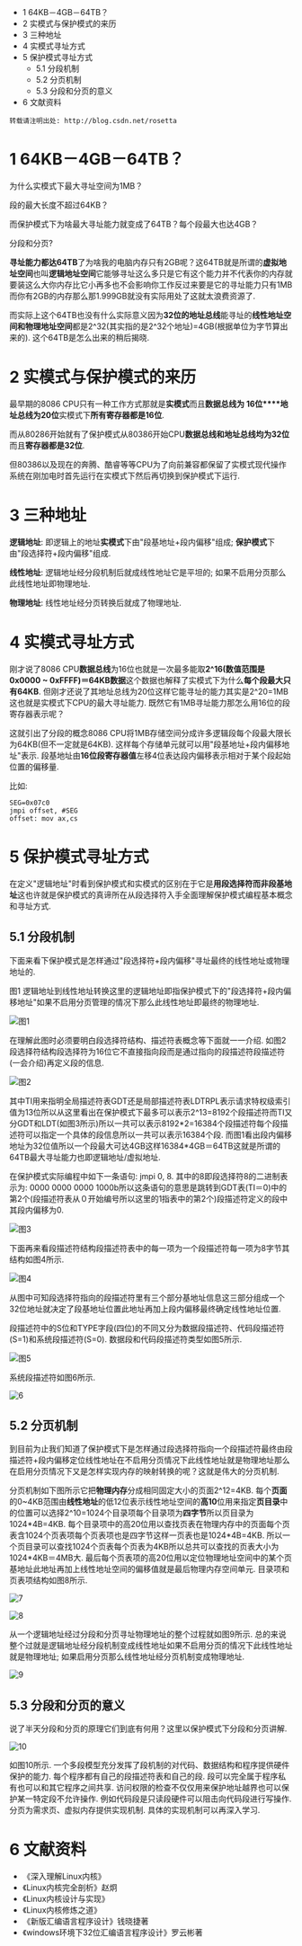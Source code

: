 - 1 64KB－4GB－64TB？
- 2 实模式与保护模式的来历
- 3 三种地址
- 4 实模式寻址方式
- 5 保护模式寻址方式
    - 5.1 分段机制
    - 5.2 分页机制
    - 5.3 分段和分页的意义
- 6 文献资料

```
转载请注明出处: http://blog.csdn.net/rosetta
```

# 1 64KB－4GB－64TB？

为什么实模式下最大寻址空间为1MB？

段的最大长度不超过64KB？

而保护模式下为啥最大寻址能力就变成了64TB？每个段最大也达4GB？

分段和分页?

**寻址能力都达64TB**了为啥我的电脑内存只有2GB呢？这64TB就是所谓的**虚拟地址空间**也叫**逻辑地址空间**它能够寻址这么多只是它有这个能力并不代表你的内存就要装这么大你内存比它小再多也不会影响你工作反过来要是它的寻址能力只有1MB而你有2GB的内存那么那1.999GB就没有实际用处了这就太浪费资源了. 

而实际上这个64TB也没有什么实际意义因为**32位的地址总线**能寻址的**线性地址空间和物理地址空间**都是2\^32(其实指的是2\^32个地址)=4GB(根据单位为字节算出来的). 这个64TB是怎么出来的稍后揭晓. 

# 2 实模式与保护模式的来历

最早期的8086 CPU只有一种工作方式那就是**实模式**而且**数据总线为 16位****地址总线为20位**实模式下**所有寄存器都是16位**. 

而从80286开始就有了保护模式从80386开始CPU**数据总线和地址总线均为32位**而且**寄存器都是32位**. 

但80386以及现在的奔腾、酷睿等等CPU为了向前兼容都保留了实模式现代操作系统在刚加电时首先运行在实模式下然后再切换到保护模式下运行. 

# 3 三种地址

**逻辑地址**: 即逻辑上的地址**实模式**下由"段基地址+段内偏移"组成; **保护模式**下由"段选择符+段内偏移"组成. 

**线性地址**: 逻辑地址经分段机制后就成线性地址它是平坦的; 如果不启用分页那么此线性地址即物理地址. 

**物理地址**: 线性地址经分页转换后就成了物理地址. 

# 4 实模式寻址方式

刚才说了8086 CPU**数据总线**为16位也就是一次最多能取**2\^16(数值范围是0x0000 ~ 0xFFFF)＝64KB数据**这个数据也解释了实模式下为什么**每个段最大只有64KB**. 但刚才还说了其地址总线为20位这样它能寻址的能力其实是2^20=1MB这也就是实模式下CPU的最大寻址能力. 既然它有1MB寻址能力那怎么用16位的段寄存器表示呢？

这就引出了分段的概念8086 CPU将1MB存储空间分成许多逻辑段每个段最大限长为64KB(但不一定就是64KB). 这样每个存储单元就可以用"段基地址+段内偏移地址"表示. 段基地址由**16位段寄存器值**左移4位表达段内偏移表示相对于某个段起始位置的偏移量. 

比如: 

```
SEG=0x07c0
jmpi offset, #SEG
offset: mov ax,cs 
```

# 5 保护模式寻址方式
    
在定义"逻辑地址"时看到保护模式和实模式的区别在于它是**用段选择符而非段基地址**这也许就是保护模式的真谛所在从段选择符入手全面理解保护模式编程基本概念和寻址方式. 

## 5.1 分段机制

下面来看下保护模式是怎样通过"段选择符+段内偏移"寻址最终的线性地址或物理地址的. 

图1 逻辑地址到线性地址转换这里的逻辑地址即指保护模式下的"段选择符+段内偏移地址"如果不启用分页管理的情况下那么此线性地址即最终的物理地址. 

![图1](images/logical_linear.png)

在理解此图时必须要明白段选择符结构、描述符表概念等下面就一一介绍. 
如图2段选择符结构段选择符为16位它不直接指向段而是通过指向的段描述符段描述符(一会介绍)再定义段的信息. 

![图2](images/segment_selector_str.png)

其中TI用来指明全局描述符表GDT还是局部描述符表LDTRPL表示请求特权级索引值为13位所以从这里看出在保护模式下最多可以表示2^13=8192个段描述符而TI又分GDT和LDT(如图3所示)所以一共可以表示8192\*2=16384个段描述符每个段描述符可以指定一个具体的段信息所以一共可以表示16384个段. 而图1看出段内偏移地址为32位值所以一个段最大可达4GB这样16384\*4GB＝64TB这就是所谓的64TB最大寻址能力也即逻辑地址/虚拟地址. 

在保护模式实际编程中如下一条语句: jmpi 0, 8. 其中的8即段选择符8的二进制表示为: 0000 0000 0000 1000b所以这条语句的意思是跳转到GDT表(TI＝0)中的第2个(段描述符表从０开始编号所以这里的1指表中的第2个)段描述符定义的段中其段内偏移为0. 

![图3](images/images3.png)

下面再来看段描述符结构段描述符表中的每一项为一个段描述符每一项为8字节其结构如图4所示. 

![图4](images/images4.png)

从图中可知段选择符指向的段描述符里有三个部分基地址信息这三部分组成一个32位地址就决定了段基地址位置此地址再加上段内偏移最终确定线性地址位置. 

段描述符中的S位和TYPE字段(四位)的不同又分为数据段描述符、代码段描述符(S=1)和系统段描述符(S=0). 数据段和代码段描述符类型如图5所示. 

![图5](images/images5.png)

系统段描述符如图6所示. 

![6](images/images6.png)

## 5.2 分页机制

到目前为止我们知道了保护模式下是怎样通过段选择符指向一个段描述符最终由段描述符+段内偏移定位线性地址在不启用分页情况下此线性地址就是物理地址那么在启用分页情况下又是怎样实现内存的映射转换的呢？这就是伟大的分页机制. 

分页机制如下图所示它把**物理内存**分成相同固定大小的页面2\^12=4KB. 每个**页面**的0~4KB范围由**线性地址**的低12位表示线性地址空间的**高10**位用来指定**页目录**中的位置可以选择2\^10=1024个目录项每个目录项为**四字节**所以页目录为1024\*4B=4KB. 每个目录项中的高20位用以查找页表在物理内存中的页面每个页表含1024个页表项每个页表项也是四字节这样一页表也是1024\*4B=4KB. 所以一个页目录可以查找1024个页表每个页表为4KB所以总共可以查找的页表大小为1024\*4KB＝4MB大. 最后每个页表项的高20位用以定位物理地址空间中的某个页基地址此地址再加上线性地址空间的偏移值就是最后物理内存空间单元. 目录项和页表项结构如图8所示. 

![7](images/images7.png)

![8](images/images8.png)

从一个逻辑地址经过分段和分页寻址物理地址的整个过程就如图9所示. 总的来说整个过就是逻辑地址经分段机制变成线性地址如果不启用分页的情况下此线性地址就是物理地址; 如果启用分页那么线性地址经分页机制变成物理地址. 

![9](images/images9.png)

## 5.3 分段和分页的意义

说了半天分段和分页的原理它们到底有何用？这里以保护模式下分段和分页讲解. 
 
![10](images/images10.png)

如图10所示. 一个多段模型充分发挥了段机制的对代码、数据结构和程序提供硬件保护的能力. 每个程序都有自己的段描述符表和自己的段. 段可以完全属于程序私有也可以和其它程序之间共享. 
访问权限的检查不仅仅用来保护地址越界也可以保护某一特定段不允许操作. 例如代码段是只读段硬件可以阻击向代码段进行写操作. 
分页为需求页、虚拟内存提供实现机制. 具体的实现机制可以再深入学习. 

# 6 文献资料

- 《深入理解Linux内核》
- 《Linux内核完全剖析》赵炯
- 《Linux内核设计与实现》
- 《Linux内核修炼之道》
- 《新版汇编语言程序设计》钱晓捷著
- 《windows环境下32位汇编语言程序设计》罗云彬著